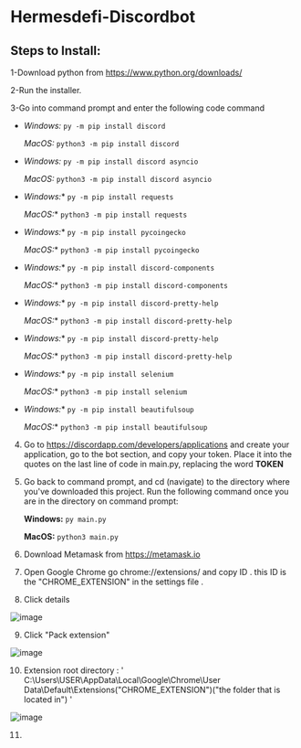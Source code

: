# Hermesdefi-Discordbot

## Steps to Install:

1-Download python from https://www.python.org/downloads/

2-Run the installer.

3-Go into command prompt and enter the following code command

* *Windows:* ```py -m pip install discord```
 
  *MacOS:* ```python3 -m pip install discord```

* *Windows:* `py -m pip install discord asyncio`

   *MacOS:* `python3 -m pip install discord asyncio`

* *Windows:** `py -m pip install requests`
 
  *MacOS:** `python3 -m pip install requests`

* *Windows:** `py -m pip install pycoingecko`
 
  *MacOS:** `python3 -m pip install pycoingecko`
  
* *Windows:** `py -m pip install discord-components`

  *MacOS:** `python3 -m pip install discord-components`

* *Windows:** `py -m pip install discord-pretty-help`

  *MacOS:** `python3 -m pip install discord-pretty-help`

* *Windows:** `py -m pip install discord-pretty-help`

  *MacOS:** `python3 -m pip install discord-pretty-help`

* *Windows:** `py -m pip install selenium`
 
  *MacOS:** `python3 -m pip install selenium`
  
* *Windows:** `py -m pip install beautifulsoup`
 
  *MacOS:** `python3 -m pip install beautifulsoup`  
     
4. Go to https://discordapp.com/developers/applications and create your application, go to the bot section, and copy your token. Place it into the quotes on the last line of code in main.py, replacing the word **TOKEN**


5. Go back to command prompt, and cd (navigate) to the directory where you've downloaded this project. Run the following command once you are in the directory on command prompt:

      **Windows:** `py main.py`
      
      **MacOS:** `python3 main.py`

6. Download Metamask from https://metamask.io

7. Open Google Chrome go chrome://extensions/ and copy ID . this ID is the "CHROME_EXTENSION" in the settings file . 

8. Click details 

![image](https://user-images.githubusercontent.com/96955054/167255985-1fff34f3-b6dd-4776-a017-4fcdbd4c0ff6.png)

9. Click "Pack extension"

![image](https://user-images.githubusercontent.com/96955054/167256096-95622108-315c-48ae-832d-1815dd6d64b9.png)

10. Extension root directory : ' C:\Users\USER\AppData\Local\Google\Chrome\User Data\Default\Extensions\("CHROME_EXTENSION")\("the folder that is located in") '


![image](https://user-images.githubusercontent.com/96955054/167256780-5ed75604-936f-4df7-bfa5-d816a1d80460.png)

11. 
